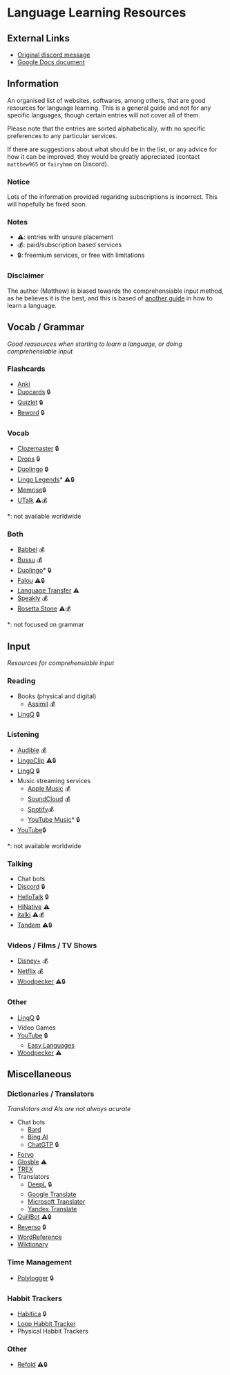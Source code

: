 # Language Learning Resources
## External Links
- [Original discord message](https://discord.com/channels/949775981026115604/949795298178379787/1144655078855282748)
- [Google Docs document](https://docs.google.com/document/d/10q1eT3TjPi5OAzeWQF7FPv2DPwuKQHzjrudgi0ua-Mc)

## Information
An organised list of websites, softwares, among others, that are good resources for language learning. This is a general guide and not for any specific languages, though certain entries will not cover all of them.

Please note that the entries are sorted alphabetically, with no specific preferences to any particular services.

If there are suggestions about what should be in the list, or any advice for how it can be improved, they would be greatly appreciated (contact `matthew965` or `fairyhmm` on Discord).

### Notice
Lots of the information provided regaridng subscriptions is incorrect. This will hopefully be fixed soon.

### Notes
- ⚠️: entries with unsure placement
- 💰: paid/subscription based services
- 🔒: freemium services, or free with limitations

### Disclaimer
The author (Matthew) is biased towards the comprehensiable input method, as he believes it is the best, and this is based of [another guide](https://github.com/FairyHmm/Language/blob/main/Resources/How%20to%20learn%20a%20language.md) in how to learn a language.

## Vocab / Grammar
*Good reasources when starting to learn a language, or doing comprehensiable input*

### Flashcards
- [Anki](https://apps.ankiweb.net/)
- [Duocards](https://duocards.com/) 🔒
- [Quizlet](https://quizlet.com/) 🔒
- [Reword](https://reword.app/) 🔒

### Vocab
- [Clozemaster](https://www.clozemaster.com/) 🔒
- [Drops](https://languagedrops.com/) 🔒
- [Duolingo](https://www.duolingo.com/) 🔒
- [Lingo Legends](https://www.lingolegend.com/)* ⚠️🔒
- [Memrise](https://www.memrise.com/)🔒
- [UTalk](https://utalk.com/) ⚠️💰

*: not available worldwide
### Both
- [Babbel](https://www.babbel.com/) 💰
- [Bussu](https://www.busuu.com/) 💰
- [Duolingo](https://www.duolingo.com/)* 🔒
- [Falou](https://falou.app/) ⚠️🔒
- [Language Transfer](https://www.languagetransfer.org/) ⚠️
- [Speakly](https://speakly.me/) 💰
- [Rosetta Stone](https://www.rosettastone.com/) ⚠️💰

*: not focused on grammar
## Input
*Resources for comprehensiable input*

### Reading
- Books (physical and digital)
    - [Assimil](https://www.assimil.com/) 💰
- [LingQ](https://www.lingq.com/) 🔒

### Listening
- [Audible](https://audible.com/) 💰
- [LingoClip](https://lingoclip.com/) ⚠️🔒
- [LingQ](https://www.lingq.com/) 🔒
- Music streaming services
    - [Apple Music](https://music.apple.com/) 💰
    - [SoundCloud](https://soundcloud.com/) 💰
    - [Spotify](https://spotify.com/)💰
    - [YouTube Music](https://music.youtube.com/)* 🔒
- [YouTube](https://youtube.com/)🔒

*: not available worldwide
### Talking
- Chat bots
- [Discord](https://discord.com/) 🔒
- [HelloTalk](https://www.hellotalk.com/) 🔒
- [HiNative](https://hinative.com/) ⚠️
- [italki](https://www.italki.com/) ⚠️💰
- [Tandem](https://www.tandem.net/) ⚠️🔒

### Videos / Films / TV Shows
- [Disney+](https://www.disneyplus.com/) 💰
- [Netflix](https://netflix.com/) 💰
- [Woodpecker](https://www.woodpeckerlearning.com/) ⚠️🔒

### Other
- [LingQ](https://www.lingq.com/) 🔒
- Video Games
- [YouTube](https://youtube.com/) 🔒
    - [Easy Languages](https://www.youtube.com/@easylanguages)
- [Woodpecker](https://www.woodpeckerlearning.com/) ⚠️

## Miscellaneous
### Dictionaries / Translators
*Translators and AIs are not always acurate*
- Chat bots
    - [Bard](https://bard.google.com/)
    - [Bing AI](https://www.bing.com/?/ai/)
    - [ChatGTP](https://openai.com/chatgpt/) 🔒
- [Forvo](https://forvo.com/)
- [Glosble](https://glosbe.com/) ⚠️
- [TREX](https://tr-ex.me/)
- Translators
    - [DeepL](https://www.deepl.com/translator/) 🔒
    - [Google Translate](https://translate.google.com/)
    - [Microsoft Translator](https://www.microsoft.com/en-us/translator/)
    - [Yandex Translate](https://translate.yandex.com/)
- [QuillBot](https://quillbot.com/) ⚠️🔒
- [Reverso](https://www.reverso.net/) 🔒
- [WordReference](https://www.wordreference.com/)
- [Wiktionary](https://www.wiktionary.org/)

### Time Management
- [Polylogger](https://polylogger.com/) 🔒

### Habbit Trackers
- [Habitica](https://habitica.com/) 🔒
- [Loop Habbit Tracker](http://loophabits.org/)
- Physical Habbit Trackers

### Other
- [Refold](https://refold.la/) ⚠️🔒

